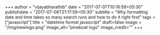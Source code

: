 +++
author = "vijayabharathib"
date = "2017-07-07T10:16:59+05:30"
publishdate = "2017-07-08T21:17:59+05:30"
subtitle = "Why formatting date and time takes so many search runs and how to do it right first"
tags = ["javascript"]
title = "datetime format javascript"
draft=false
image = "/img/newlogo.png"
image_alt="pineboat logo"
image_credit=""
+++
